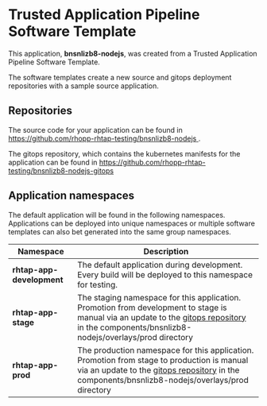 # Trusted Application Pipeline Software Template

This application, **bnsnlizb8-nodejs**, was created from a Trusted Application Pipeline Software Template.

The software templates create a new source and gitops deployment repositories with a sample source application. 

## Repositories

The source code for your application can be found in [https://github.com/rhopp-rhtap-testing/bnsnlizb8-nodejs ](https://github.com/rhopp-rhtap-testing/bnsnlizb8-nodejs ).
 
The gitops repository, which contains the kubernetes manifests for the application can be found in 
[https://github.com/rhopp-rhtap-testing/bnsnlizb8-nodejs-gitops ](https://github.com/rhopp-rhtap-testing/bnsnlizb8-nodejs-gitops ) 

## Application namespaces 

The default application will be found in the following namespaces. Applications can be deployed into unique namespaces or multiple software templates can also bet generated into the same group namespaces.  

|  Namespace   |  Description   |  
| -------- | -------- |   
| **rhtap-app-development** | The default application during development. Every build will be deployed to this namespace for testing. | 
| **rhtap-app-stage** | The staging namespace for this application. Promotion from development to stage is manual via an update to the [gitops repository](https://github.com/rhopp-rhtap-testing/bnsnlizb8-nodejs-gitops ) in the components/bnsnlizb8-nodejs/overlays/prod directory |  
| **rhtap-app-prod** | The production namespace for this application. Promotion from stage to production is manual via an update to the [gitops repository](https://github.com/rhopp-rhtap-testing/bnsnlizb8-nodejs-gitops ) in the components/bnsnlizb8-nodejs/overlays/prod directory | 